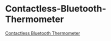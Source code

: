 # Contactless-Bluetooth-Thermometer
[Contactless Bluetooth Thermometer](https://www.electronicsforu.com/electronics-projects/turn-your-phone-into-contactless-thermometer)
